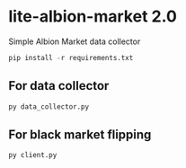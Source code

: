 ﻿# lite-albion-market 2.0
Simple Albion Market data collector
```py
pip install -r requirements.txt
```
## For data collector
```py
py data_collector.py
```
## For black market flipping
```py
py client.py
```
